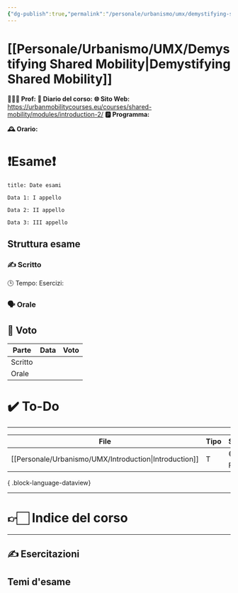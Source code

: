 ```yaml
---
{"dg-publish":true,"permalink":"/personale/urbanismo/umx/demystifying-shared-mobility/","tags":["UNI"]}
---
```



# [[Personale/Urbanismo/UMX/Demystifying Shared Mobility\|Demystifying Shared Mobility]]


**🧑🏻‍🏫 Prof:** 
**📔 Diario del corso:** 
**🌐 Sito Web:** https://urbanmobilitycourses.eu/courses/shared-mobility/modules/introduction-2/
**🅿️ Programma:** 

**🕰 Orario:**

# ❗️Esame❗️
```ad-attention
title: Date esami

Data 1: I appello

Data 2: II appello

Data 3: III appello

```
## Struttura esame
### ✍️ Scritto
🕒 Tempo:
Esercizi: 


### 🗣 Orale 



## 💯 Voto
| Parte       | Data           | Voto |
| ----------- | -------------- | ---- |
| Scritto |  |  |
| Orale       |  |     |


# ✔️ To-Do


___

| File                                                      | Tipo | Stato    |
| --------------------------------------------------------- | ---- | -------- |
| [[Personale/Urbanismo/UMX/Introduction\|Introduction]] | T    | 🟢 Fatto |

{ .block-language-dataview}


___

# 👉🏻 Indice del corso

___


## ✍️ Esercitazioni


## Temi d'esame


